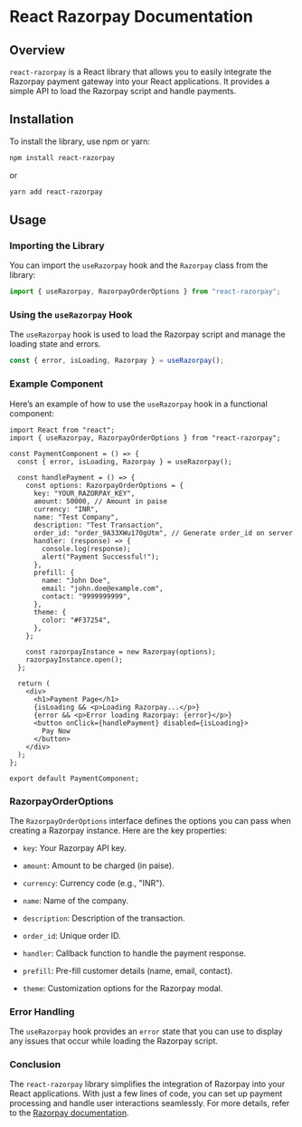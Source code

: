 # React Razorpay Documentation

## Overview

`react-razorpay` is a React library that allows you to easily integrate the Razorpay payment gateway into your React applications. It provides a simple API to load the Razorpay script and handle payments.

## Installation

To install the library, use npm or yarn:

```bash
npm install react-razorpay
```

or

```bash
yarn add react-razorpay
```

## Usage

### Importing the Library

You can import the `useRazorpay` hook and the `Razorpay` class from the library:

```jsx
import { useRazorpay, RazorpayOrderOptions } from "react-razorpay";
```

### Using the `useRazorpay` Hook

The `useRazorpay` hook is used to load the Razorpay script and manage the loading state and errors.

```jsx
const { error, isLoading, Razorpay } = useRazorpay();
```

### Example Component

Here’s an example of how to use the `useRazorpay` hook in a functional component:

```tsx
import React from "react";
import { useRazorpay, RazorpayOrderOptions } from "react-razorpay";

const PaymentComponent = () => {
  const { error, isLoading, Razorpay } = useRazorpay();

  const handlePayment = () => {
    const options: RazorpayOrderOptions = {
      key: "YOUR_RAZORPAY_KEY",
      amount: 50000, // Amount in paise
      currency: "INR",
      name: "Test Company",
      description: "Test Transaction",
      order_id: "order_9A33XWu170gUtm", // Generate order_id on server
      handler: (response) => {
        console.log(response);
        alert("Payment Successful!");
      },
      prefill: {
        name: "John Doe",
        email: "john.doe@example.com",
        contact: "9999999999",
      },
      theme: {
        color: "#F37254",
      },
    };

    const razorpayInstance = new Razorpay(options);
    razorpayInstance.open();
  };

  return (
    <div>
      <h1>Payment Page</h1>
      {isLoading && <p>Loading Razorpay...</p>}
      {error && <p>Error loading Razorpay: {error}</p>}
      <button onClick={handlePayment} disabled={isLoading}>
        Pay Now
      </button>
    </div>
  );
};

export default PaymentComponent;
```

### RazorpayOrderOptions

The `RazorpayOrderOptions` interface defines the options you can pass when creating a Razorpay instance. Here are the key properties:

- `key`: Your Razorpay API key.

- `amount`: Amount to be charged (in paise).

- `currency`: Currency code (e.g., "INR").

- `name`: Name of the company.

- `description`: Description of the transaction.

- `order_id`: Unique order ID.

- `handler`: Callback function to handle the payment response.

- `prefill`: Pre-fill customer details (name, email, contact).

- `theme`: Customization options for the Razorpay modal.

### Error Handling

The `useRazorpay` hook provides an `error` state that you can use to display any issues that occur while loading the Razorpay script.

### Conclusion

The `react-razorpay` library simplifies the integration of Razorpay into your React applications. With just a few lines of code, you can set up payment processing and handle user interactions seamlessly. For more details, refer to the [Razorpay documentation](https://razorpay.com/docs/payment-gateway/integration/).
